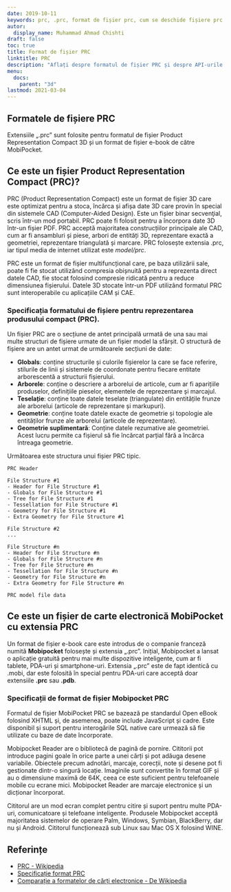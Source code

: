 ```yaml
---
date: 2019-10-11
keywords: prc, .prc, format de fișier prc, cum se deschide fișiere prc, extensia .prc, extensia prc
autor:
  display_name: Muhammad Ahmad Chishti
draft: false
toc: true
title: Format de fișier PRC
linktitle: PRC
description: "Aflați despre formatul de fișier PRC și despre API-urile care pot crea și deschide fișiere PRC."
menu:
  docs:
    parent: "3d"
lastmod: 2021-03-04
---
```

## Formatele de fișiere PRC
Extensiile „.prc” sunt folosite pentru formatul de fișier Product Representation Compact 3D și un format de fișier e-book de către MobiPocket.

## Ce este un fișier Product Representation Compact (PRC)?

PRC (Product Representation Compact) este un format de fișier 3D care este optimizat pentru a stoca, încărca și afișa date 3D care provin în special din sistemele CAD (Computer-Aided Design). Este un fișier binar secvenţial, scris într-un mod portabil. PRC poate fi folosit pentru a încorpora date 3D într-un fișier PDF. PRC acceptă majoritatea construcțiilor principale ale CAD, cum ar fi ansambluri și piese, arbori de entități 3D, reprezentare exactă a geometriei, reprezentare triangulată și marcare. PRC folosește extensia .prc, iar tipul media de internet utilizat este *model/prc*.

PRC este un format de fișier multifuncțional care, pe baza utilizării sale, poate fi fie stocat utilizând compresia obișnuită pentru a reprezenta direct datele CAD, fie stocat folosind compresie ridicată pentru a reduce dimensiunea fișierului. Datele 3D stocate într-un PDF utilizând formatul PRC sunt interoperabile cu aplicațiile CAM și CAE.

### Specificația formatului de fișiere pentru reprezentarea produsului compact (PRC).

Un fișier PRC are o secțiune de antet principală urmată de una sau mai multe structuri de fișiere urmate de un fișier model la sfârșit. O structură de fișiere are un antet urmat de următoarele secțiuni de date:

- **Globals**: conține structurile și culorile fișierelor la care se face referire, stilurile de linii și sistemele de coordonate pentru fiecare entitate arborescentă a structurii fișierului.
- **Arborele**: conține o descriere a arborelui de articole, cum ar fi aparițiile produselor, definițiile pieselor, elementele de reprezentare și marcajul.
- **Teselație**: conține toate datele teselate (triangulate) din entitățile frunze ale arborelui (articole de reprezentare și markupuri).
- **Geometrie**: conține toate datele exacte de geometrie și topologie ale entităților frunze ale arborelui (articole de reprezentare).
- **Geometrie suplimentară**: Conține datele rezumative ale geometriei. Acest lucru permite ca fișierul să fie încărcat parțial fără a încărca întreaga geometrie.

Următoarea este structura unui fișier PRC tipic.

```console
PRC Header

File Structure #1
- Header for File Structure #1
- Globals for File Structure #1
- Tree for File Structure #1
- Tessellation for File Structure #1
- Geometry for File Structure #1
- Extra Geometry for File Structure #1

File Structure #2
...

File Structure #n
- Header for File Structure #n
- Globals for File Structure #n
- Tree for File Structure #n
- Tessellation for File Structure #n
- Geometry for File Structure #n
- Extra Geometry for File Structure #n

PRC model file data
```
## Ce este un fișier de carte electronică MobiPocket cu extensia PRC
Un format de fișier e-book care este introdus de o companie franceză numită **Mobipocket** folosește și extensia „.prc”. Inițial, Mobipocket a lansat o aplicație gratuită pentru mai multe dispozitive inteligente, cum ar fi tablete, PDA-uri și smartphone-uri. Extensia „.prc” este de fapt identică cu .mobi, dar este folosită în special pentru PDA-uri care acceptă doar extensiile **.prc** sau **.pdb**.

### Specificații de format de fișier Mobipocket PRC
Formatul de fișier MobiPocket PRC se bazează pe standardul Open eBook folosind XHTML și, de asemenea, poate include JavaScript și cadre. Este disponibil și suport pentru interogările SQL native care urmează să fie utilizate cu baze de date încorporate.

Mobipocket Reader are o bibliotecă de pagină de pornire. Cititorii pot introduce pagini goale în orice parte a unei cărți și pot adăuga desene variabile. Obiectele precum adnotări, marcaje, corecții, note și desene pot fi gestionate dintr-o singură locație. Imaginile sunt convertite în format GIF și au o dimensiune maximă de 64K, ceea ce este suficient pentru telefoanele mobile cu ecrane mici. Mobipocket Reader are marcaje electronice și un dicționar încorporat.

Cititorul are un mod ecran complet pentru citire și suport pentru multe PDA-uri, comunicatoare și telefoane inteligente. Produsele Mobipocket acceptă majoritatea sistemelor de operare Palm, Windows, Symbian, BlackBerry, dar nu și Android. Cititorul funcționează sub Linux sau Mac OS X folosind WINE.

## Referințe

- [PRC - Wikipedia](https://en.wikipedia.org/wiki/PRC_(file_format))
- [Specificație format PRC](https://web.archive.org/web/20081202034541/http://livedocs.adobe.com/acrobat_sdk/9/Acrobat9_HTMLHelp/API_References/PRCReference/PRC_Format_Specification/index.html)
- [Comparație a formatelor de cărți electronice - De Wikipedia](https://en.wikipedia.org/wiki/Comparison_of_e-book_formats)


